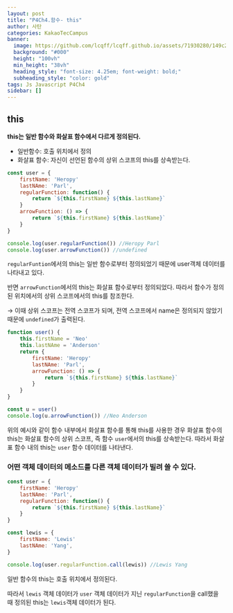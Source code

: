 ```yaml
---
layout: post
title: "P4Ch4.함수- this"
author: 사탄
categories: KakaoTecCampus
banner:
  image: https://github.com/lcqff/lcqff.github.io/assets/71930280/149c2e0d-1268-4c48-83c8-3921d9f86a54
  background: "#000"
  height: "100vh"
  min_height: "38vh"
  heading_style: "font-size: 4.25em; font-weight: bold;"
  subheading_style: "color: gold"
tags: Js Javascript P4Ch4
sidebar: []
---
```


<style>
  .imageRow {
    display:flex;
  }
  .captionedImg {
    display: grid;
    align-content: flex-end;
    margin: 0 20px;
    text-align:center;
    font-size: 12px;
    color:gray;
  }
</style>

## this

**this는 일반 함수와 화살표 함수에서 다르게 정의된다.**

- 일반함수: 호출 위치에서 정의
- 화살표 함수: 자신이 선언된 함수의 상위 스코프의 this를 상속받는다.

```jsx
const user = {
	firstName: 'Heropy'
	lastNAme: 'Parl',
	regularFunction: function() {
		return `${this.firstName} ${this.lastName}`
	}
	arrowFunction: () => {
		return `${this.firstName} ${this.lastName}`
	}
}

console.log(user.regularFunction()) //Heropy Parl
console.log(user.arrowFunction()) //undefined
```

`regularFuntion`에서의 this는 일반 함수로부터 정의되었기 때문에 user객체 데이터를 나타내고 있다.

반면 `arrowFunction`에서의 this는 화살표 함수로부터 정의되었다. 따라서 함수가 정의된 위치에서의 상위 스코프에서의 this를 참조한다.

→ 이때 상위 스코프는 전역 스코프가 되며, 전역 스코프에서 name은 정의되지 않았기 때문에 `undefined`가 출력된다.

```jsx
function user() {
	this.firstName = 'Neo'
	this.lastNAme = 'Anderson'
	return {
		firstName: 'Heropy'
		lastNAme: 'Parl',
		arrowFunction: () => {
			return `${this.firstName} ${this.lastName}`
		}
	}
}

const u = user()
console.log(u.arrowFunction()) //Neo Anderson
```

위의 예시와 같이 함수 내부에서 화살표 함수를 통해 this를 사용한 경우 화살표 함수의 this는 화살표 함수의 상위 스코프, 즉 함수 `user`에서의 this를 상속받는다. 따라서 화살표 함수 내의 this는 `user` 함수 데이터를 나타낸다.

### 어떤 객체 데이터의 메소드를 다른 객체 데이터가 빌려 쓸 수 있다.

```jsx
const user = {
	firstName: 'Heropy'
	lastNAme: 'Parl',
	regularFunction: function() {
		return `${this.firstName} ${this.lastName}`
	}
}

const lewis = {
	firstName: 'Lewis'
	lastNAme: 'Yang',
}

console.log(user.regularFunction.call(lewis)) //Lewis Yang
```

일반 함수의 this는 호출 위치에서 정의된다.

따라서 `lewis` 객체 데이터가 `user` 객체 데이터가 지닌 `regularFunction`을 call했을 때 정의된 this는 `lewis`객체 데이터가 된다.
